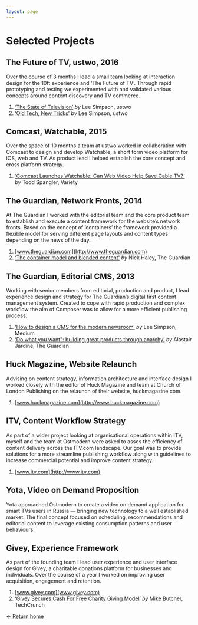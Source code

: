 ```yaml
---
layout: page
---
```


# Selected Projects

<div class='project' markdown="1">

## The Future of TV, ustwo, 2016

Over the course of 3 months I lead a small team looking at interaction design for the 10ft experience and ‘The Future of TV’. Through rapid prototyping and testing we experimented with and validated various concepts around content discovery and TV commerce.

1. [‘The State of Television’](http://ustwo.com/blog/the-future-of-tv-episode-i-the-state-of-television) _by_ Lee Simpson, ustwo
2. [‘Old Tech, New Tricks’](http://ustwo.com/blog/the-future-of-tv-episode-ii-old-tech-new-tricks) _by_ Lee Simpson, ustwo

</div>

<div class='project' markdown="1">

## Comcast, Watchable, 2015

Over the space of 10 months a team at ustwo worked in collaboration with Comcast to design and develop Watchable, a short form video platform for iOS, web and TV. As product lead I helped establish the core concept and cross platform strategy.

1. [‘Comcast Launches Watchable: Can Web Video Help Save Cable TV?’](http://variety.com/2015/digital/news/comcast-watchable-launch-1201604855/) _by_ Todd Spangler, Variety  

</div>

<div class='project' markdown="1">

## The Guardian, Network Fronts, 2014

At The Guardian I worked with the editorial team and the core product team to establish and execute a content framework for the website’s network fronts. Based on the concept of ‘containers’ the framework provided a flexible model for serving different page layouts and content types depending on the news of the day.


1. [www.theguardian.com](http://www.theguardian.com)
2. [‘The container model and blended content'](http://next.theguardian.com/blog/container-model-blended-content/) _by_ Nick Haley, The Guardian

</div>

<div class='project' markdown="1">

## The Guardian, Editorial CMS, 2013

Working with senior members from editorial, production and product, I lead experience design and strategy for The Guardian’s digital first content management system. Created to cope with rapid production and complex workflow the aim of Composer was to allow for a more efficient publishing process.


1. [‘How to design a CMS for the modern newsroom’](https://medium.com/@itsleesimpson/how-to-design-a-cms-for-the-modern-newsroom-f11a53f8539f#.ygfb1ylzg) _by_ Lee Simpson, Medium
2. [‘Do what you want": building great products through anarchy’](https://www.theguardian.com/info/developer-blog/2015/feb/09/do-what-you-want-building-great-products-through-anarchy) _by_ Alastair Jardine, The Guardian

</div>

<div class='project' markdown="1">

## Huck Magazine, Website Relaunch

Advising on content strategy, information architecture and interface design I worked closely with the editor of Huck Magazine and team at Church of London Publishing on the relaunch of their website, huckmagazine.com.


1. [www.huckmagazine.com](http://www.huckmagazine.com)

</div>

<div class='project' markdown="1">

## ITV, Content Workflow Strategy

As part of a wider project looking at organisational operations within ITV, myself and the team at Ostmodern were asked to asses the efficiency of content delivery across the ITV.com landscape.  Our goal was to provide solutions for a more streamline publishing workflow along with guidelines to increase commercial potential and improve content strategy.


1. [www.itv.com](http://www.itv.com)

</div>

<div class='project' markdown="1">

## Yota, Video on Demand Proposition

Yota approached Ostmodern to create a video on demand application for smart TVs users in Russia — bringing new technology to a well established market. The final concept focused on scheduling, recommendations and editorial content to leverage existing consumption patterns and user behaviours.

</div>

<div class='project' markdown="1">

## Givey, Experience Framework

As part of the founding team I lead user experience and user interface design for Givey, a charitable donations platform for businesses and individuals. Over the course of a year I worked on improving user acquisition, engagement and retention.


1. [www.givey.com](www.givey.com)
2. [‘Givey Secures Cash For Free Charity Giving Model’](http://techcrunch.com/2014/07/16/givey-secures-cash-for-free-charity-giving-model-to-compete-with-justgiving/) _by_ Mike Butcher, TechCrunch

</div>

[← Return home](/)
